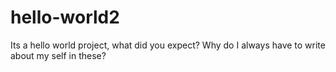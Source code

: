 # hello-world2
Its a hello world project, what did you expect?
Why do I always have to write about my self in these?
